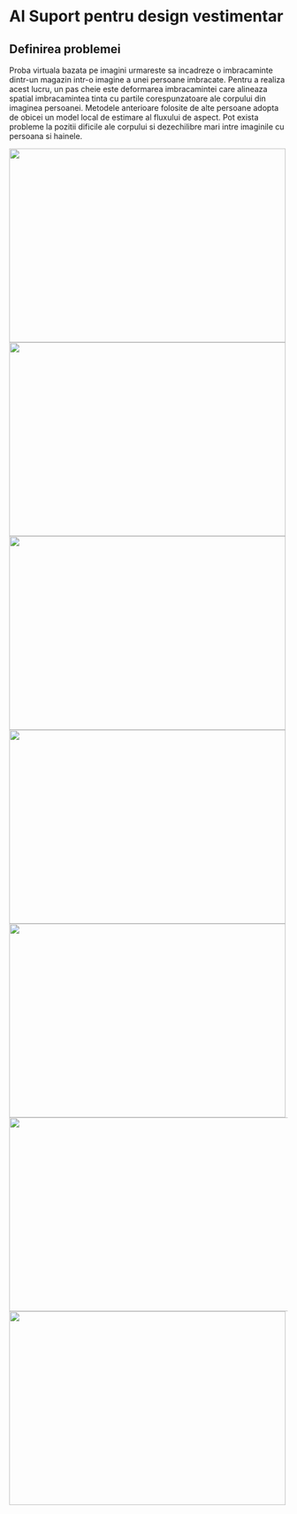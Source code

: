 # AI Suport pentru design vestimentar

## Definirea problemei
Proba virtuala bazata pe imagini urmareste sa incadreze o imbracaminte dintr-un
magazin intr-o imagine a unei persoane imbracate. Pentru a realiza acest lucru, un
pas cheie este deformarea imbracamintei care alineaza spatial imbracamintea tinta
cu partile corespunzatoare ale corpului din imaginea persoanei. Metodele anterioare folosite de alte persoane adopta de obicei un model local de estimare al fluxului de aspect. Pot exista probleme la pozitii dificile ale corpului si dezechilibre mari
intre imaginile cu persoana si hainele.


<p float="left">
 <img src="https://user-images.githubusercontent.com/63847951/173662827-98fb626b-6e6a-41ba-a935-3c2512caa6df.png" width="500" height="350" />
<img src="https://user-images.githubusercontent.com/63847951/173662857-c8a11338-6893-4606-8e6c-848e1024e920.png" width="500" height="350" />
<img src="https://user-images.githubusercontent.com/63847951/173662960-da17863d-bfa4-49aa-925f-b68e444a98fc.png" width="500" height="350" />
 
 <img src="https://user-images.githubusercontent.com/63847951/173663001-2b29258c-c764-487d-941a-dce59b1d1eda.png" width="500" height="350" />
  <img src="https://user-images.githubusercontent.com/63847951/173663041-4466699d-5fff-4778-8a01-12886eb049d6.png" width="500" height="350" />
 <img src="https://user-images.githubusercontent.com/63847951/173663066-f5118d58-0fde-4764-b87e-0af7d6319800.png" width="700" height="350" />
 <img src="https://user-images.githubusercontent.com/63847951/173663093-8ba8401d-f2c3-400a-86de-334ad88b095b.png" width="500" height="350" />
</p>

